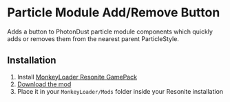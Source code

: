Particle Module Add/Remove Button
=============================

Adds a button to PhotonDust particle module components which quickly adds or removes them from the nearest parent ParticleStyle.

## Installation

1. Install [MonkeyLoader Resonite GamePack](https://github.com/ResoniteModdingGroup/MonkeyLoader.GamePacks.Resonite)
2. [Download the mod](https://github.com/Nytra/ResoniteParticleModuleAddRemoveButton/releases/latest)
3. Place it in your `MonkeyLoader/Mods` folder inside your Resonite installation
